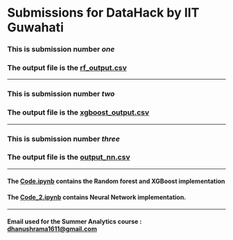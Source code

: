 # Submissions for DataHack by IIT Guwahati 
### This is submission number *one*
### The output file is the [rf_output.csv](rf_output.csv)
---
### This is submission number *two*
### The output file is the [xgboost_output.csv](xgboost_output.csv)
---
### This is submission number *three*
### The output file is the [output_nn.csv](output_nn.csv)
---
#### The [Code.ipynb](Code.ipynb) contains the Random forest and XGBoost implementation
#### The [Code_2.ipynb](Code_2.ipynb) contains Neural Network implementation.

---

#### Email used for the Summer Analytics course : dhanushrama1611@gmail.com


